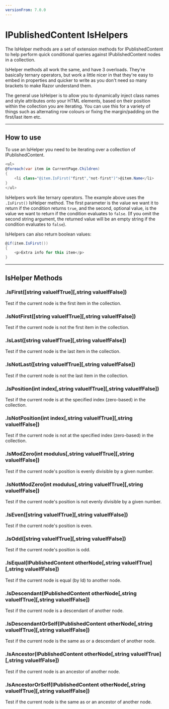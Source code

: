 ```yaml
---
versionFrom: 7.0.0
---
```


# IPublishedContent IsHelpers

The IsHelper methods are a set of extension methods for IPublishedContent to help perform quick conditional queries against IPublishedContent nodes in a collection.

IsHelper methods all work the same, and have 3 overloads. They're basically ternary operators, but work a little nicer in that they're easy to embed in properties and quicker to write as you don't need so many brackets to make Razor understand them.

The general use IsHelper is to allow you to dynamically inject class names and style attributes onto your HTML elements, based on their position within the collection you are iterating. You can use this for a variety of things such as alternating row colours or fixing the margin/padding on the first/last item etc.

---

## How to use

To use an IsHelper you need to be iterating over a collection of IPublishedContent.

```csharp
<ul>
@foreach(var item in CurrentPage.Children)
{
    <li class="@item.IsFirst("first","not-first")">@item.Name</li>
}
</ul>
```

IsHelpers work like ternary operators. The example above uses the `.IsFirst()` IsHelper method.
The first parameter is the value we want it to return if the condition returns `true`, and the second,
optional value, is the value we want to return if the condition evaluates to `false`. (If you omit the
second string argument, the returned value will be an empty string if the condition evaluates to `false`).

IsHelpers can also return boolean values:

```csharp
@if(item.IsFirst())
{
    <p>Extra info for this item</p>
}
```

---

## IsHelper Methods

### .IsFirst([string valueIfTrue][,string valueIfFalse])

Test if the current node is the first item in the collection.

### .IsNotFirst([string valueIfTrue][,string valueIfFalse])

Test if the current node is not the first item in the collection.

### .IsLast([string valueIfTrue][,string valueIfFalse])

Test if the current node is the last item in the collection.

### .IsNotLast([string valueIfTrue][,string valueIfFalse])

Test if the current node is not the last item in the collection.

### .IsPosition(int index[,string valueIfTrue][,string valueIfFalse])

Test if the current node is at the specified index (zero-based) in the collection.

### .IsNotPosition(int index[,string valueIfTrue][,string valueIfFalse])

Test if the current node is not at the specified index (zero-based) in the collection.

### .IsModZero(int modulus[,string valueIfTrue][,string valueIfFalse])

Test if the current node's position is evenly divisible by a given number.

### .IsNotModZero(int modulus[,string valueIfTrue][,string valueIfFalse])

Test if the current node's position is not evenly divisible by a given number.


### .IsEven([string valueIfTrue][,string valueIfFalse])

Test if the current node's position is even.

### .IsOdd([string valueIfTrue][,string valueIfFalse])

Test if the current node's position is odd.

### .IsEqual(IPublishedContent otherNode[,string valueIfTrue][,string valueIfFalse])

Test if the current node is equal (by Id) to another node.

### .IsDescendant(IPublishedContent otherNode[,string valueIfTrue][,string valueIfFalse])

Test if the current node is a descendant of another node.

### .IsDescendantOrSelf(IPublishedContent otherNode[,string valueIfTrue][,string valueIfFalse])

Test if the current node is the same as or a descendant of another node.

### .IsAncestor(IPublishedContent otherNode[,string valueIfTrue][,string valueIfFalse])

Test if the current node is an ancestor of another node.

### .IsAncestorOrSelf(IPublishedContent otherNode[,string valueIfTrue][,string valueIfFalse])

Test if the current node is the same as or an ancestor of another node.
